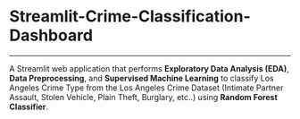 # Streamlit-Crime-Classification-Dashboard
---
A Streamlit web application that performs **Exploratory Data Analysis (EDA)**, **Data Preprocessing**, and **Supervised Machine Learning** to classify Los Angeles Crime Type from the Los Angeles Crime Dataset (Intimate Partner Assault, Stolen Vehicle, Plain Theft, Burglary, etc..) using **Random Forest Classifier**.
